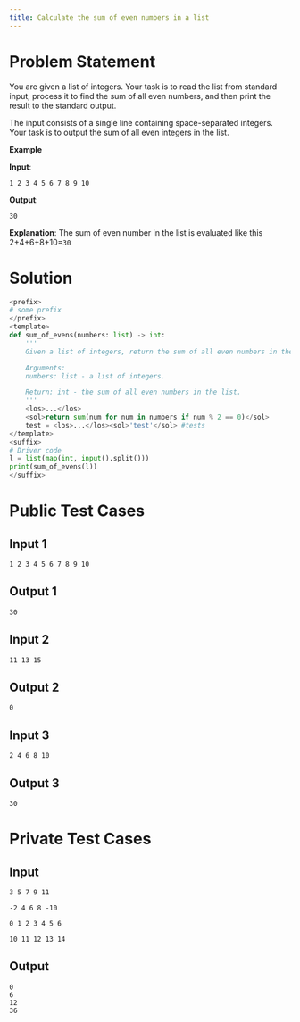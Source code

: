 ```yaml
---
title: Calculate the sum of even numbers in a list
---
```


# Problem Statement

You are given a list of integers. Your task is to read the list from standard input, process it to find the sum of all even numbers, and then print the result to the standard output.

The input consists of a single line containing space-separated integers. Your task is to output the sum of all even integers in the list.

**Example**

**Input**:
```
1 2 3 4 5 6 7 8 9 10
```
**Output**:
```
30
```
**Explanation**:
The sum of even number in the list is evaluated like this 2+4+6+8+10=`30`

# Solution
```py test.py -r 'python test.py'
<prefix>
# some prefix   
</prefix>
<template>
def sum_of_evens(numbers: list) -> int:
    '''
    Given a list of integers, return the sum of all even numbers in the list.

    Arguments:
    numbers: list - a list of integers.

    Return: int - the sum of all even numbers in the list.
    '''
    <los>...</los>
    <sol>return sum(num for num in numbers if num % 2 == 0)</sol>
    test = <los>...</los><sol>'test'</sol> #tests
</template>
<suffix>
# Driver code
l = list(map(int, input().split()))
print(sum_of_evens(l))
</suffix>
```

# Public Test Cases

## Input 1
```
1 2 3 4 5 6 7 8 9 10
```

## Output 1
```
30
```

## Input 2
```
11 13 15
```

## Output 2
```
0
```

## Input 3
```
2 4 6 8 10
```

## Output 3
```
30
```


# Private Test Cases

## Input
```
3 5 7 9 11

-2 4 6 8 -10

0 1 2 3 4 5 6

10 11 12 13 14
```
## Output
```
0
6
12
36
```

